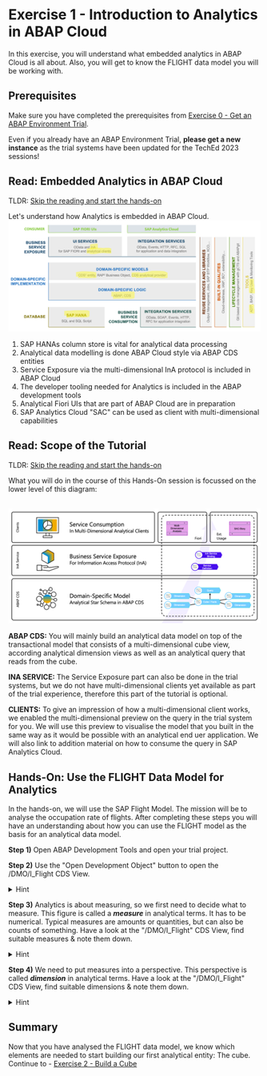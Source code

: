 # Exercise 1 - Introduction to Analytics in ABAP Cloud

In this exercise, you will understand what embedded analytics in ABAP Cloud is all about.
Also, you will get to know the FLIGHT data model you will be working with.

## Prerequisites

Make sure you have completed the prerequisites from [Exercise 0 - Get an ABAP Environment Trial](../ex0/README.md).

Even if you already have an ABAP Environment Trial, **please get a new instance** as the trial systems have been updated for the TechEd 2023 sessions!

## Read: Embedded Analytics in ABAP Cloud

TLDR: [Skip the reading and start the hands-on](#the-flight-data-model)

Let's understand how Analytics is embedded in ABAP Cloud. 
<br>![](/exercises/ex1/images/01-EmbeddedAnalyticsInABAPCloud.png)
1. SAP HANAs column store is vital for analytical data processing
2. Analytical data modelling is done ABAP Cloud style via ABAP CDS entities
3. Service Exposure via the multi-dimensional InA protocol is included in ABAP Cloud
4. The developer tooling needed for Analytics is included in the ABAP development tools
5. Analytical Fiori UIs that are part of ABAP Cloud are in preparation
6. SAP Analytics Cloud "SAC" can be used as client with multi-dimensional capabilities

## Read: Scope of the Tutorial

TLDR: [Skip the reading and start the hands-on](#the-flight-data-model)

What you will do in the course of this Hands-On session is focussed on the lower level of this diagram:

<br>![](/exercises/ex1/images/02-HandsOnScope.png)

**ABAP CDS:** You will mainly build an analytical data model on top of the transactional model that consists of a multi-dimensional cube view, according analytical dimension views as well as an analytical query that reads from the cube.

**INA SERVICE:** The Service Exposure part can also be done in the trial systems, but we do not have multi-dimensional clients yet available as part of the trial experience, therefore this part of the tutorial is optional.

**CLIENTS:** To give an impression of how a multi-dimensional client works, we enabled the multi-dimensional preview on the query in the trial system for you. We will use this preview to visualise the model that you built in the same way as it would be possible with an analytical end uer application. We will also link to addition material on how to consume the query in SAP Analytics Cloud.


## Hands-On: Use the FLIGHT Data Model for Analytics

In the hands-on, we will use the SAP Flight Model. The mission will be to analyse the occupation rate of flights.
After completing these steps you will have an understanding about how you can use the FLIGHT model as the basis for an analytical data model.

**Step 1)**	Open ABAP Development Tools and open your trial project.

**Step 2)**	Use the "Open Development Object" button to open the /DMO/I_Flight CDS View. <details><summary>Hint</summary><p>![ABAP Development Tools](/exercises/ex1/images/03-ADTDemoFlight.png)</p></details>

**Step 3)** Analytics is about measuring, so we first need to decide what to measure. This figure is called a ***measure*** in analytical terms. It has to be numerical. Typical measures are amounts or quantities, but can also be counts of something. Have a look at the "/DMO/I_Flight" CDS View, find suitable measures & note them down.
<details><summary>Hint</summary><p>

 ```abap
 @AccessControl.authorizationCheck: #NOT_REQUIRED
 @EndUserText.label: 'Flight View - CDS Data Model'
 //...

 define view entity /DMO/I_Flight
  as select from /dmo/flight as Flight

 //...
 {
      //...

      /* A price is a typical measure */
      @Semantics.amount.currencyCode: 'CurrencyCode'
      Flight.price          as Price,

      //...

      /* Maximum Seats and Occupied Seats are numerical and will help calculating the occupation rate */
      Flight.seats_max      as MaximumSeats,
      Flight.seats_occupied as OccupiedSeats,

      //...
 }
```
</p></details>

**Step 4)** We need to put measures into a perspective. This perspective is called ***dimension*** in analytical terms.  Have a look at the "/DMO/I_Flight" CDS View, find suitable dimensions & note them down.
<details><summary>Hint</summary><p>

 ```abap
 @AccessControl.authorizationCheck: #NOT_REQUIRED
 @EndUserText.label: 'Flight View - CDS Data Model'
 //...

 define view entity /DMO/I_Flight
  as select from /dmo/flight as Flight

 //...
 {
  //...

  /* Key Fields are always dimensions */
  key Flight.carrier_id     as AirlineID,

  //...
  key Flight.connection_id  as ConnectionID,

  //...
  key Flight.flight_date    as FlightDate,

  //...

  /* Basically all fields that are no measures can be dimensions */
  Flight.plane_type_id  as PlaneType,

  //...
 }
```
</p></details>

## Summary

Now that you have analysed the FLIGHT data model, we know which elements are needed to start building our first analytical entity: The cube.
Continue to - [Exercise 2 - Build a Cube](../ex2/README.md)
